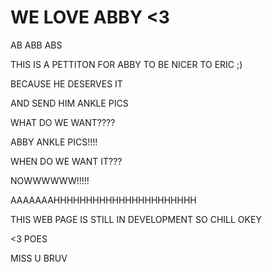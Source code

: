 # WE LOVE ABBY <3

AB
ABB
ABS



THIS IS A PETTITON FOR ABBY TO BE NICER TO ERIC ;)



BECAUSE HE DESERVES IT 

AND SEND HIM ANKLE PICS 

WHAT DO WE WANT????

ABBY ANKLE PICS!!!!

WHEN DO WE WANT IT???

NOWWWWWW!!!!!


AAAAAAAHHHHHHHHHHHHHHHHHHHHHH

THIS WEB PAGE IS STILL IN DEVELOPMENT SO CHILL
OKEY 

<3
POES









MISS U BRUV
